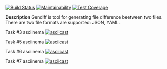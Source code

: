 [![Build Status](https://travis-ci.org/StepanenkoArtem/python-project-lvl2.svg?branch=master)](https://travis-ci.org/StepanenkoArtem/python-project-lvl2)
[![Maintainability](https://api.codeclimate.com/v1/badges/d4f393a9ed1e0c24fc2d/maintainability)](https://codeclimate.com/github/StepanenkoArtem/python-project-lvl2/maintainability)
[![Test Coverage](https://api.codeclimate.com/v1/badges/d4f393a9ed1e0c24fc2d/test_coverage)](https://codeclimate.com/github/StepanenkoArtem/python-project-lvl2/test_coverage)

**Description**
Gendiff is tool for generating file difference beetween two files. There are two file formats are supported: JSON, YAML. 

Task #3 asciinema
[![asciicast](https://asciinema.org/a/jP61fqMfyvGu41U94g9mCRRZs.svg)](https://asciinema.org/a/jP61fqMfyvGu41U94g9mCRRZs)

Task #5 asciinema
[![asciicast](https://asciinema.org/a/ij4snZT9yj71XmpsMVT6hgQc8.svg)](https://asciinema.org/a/ij4snZT9yj71XmpsMVT6hgQc8)

Task #6 asciinema
[![asciicast](https://asciinema.org/a/sdYRrXTUMLLcvEN2T0boiJEfX.svg)](https://asciinema.org/a/sdYRrXTUMLLcvEN2T0boiJEfX)

Task #7 asciinema
[![asciicast](https://asciinema.org/a/pbuGboKPDLT5B4LEBFYSuUuZL.svg)](https://asciinema.org/a/pbuGboKPDLT5B4LEBFYSuUuZL)
